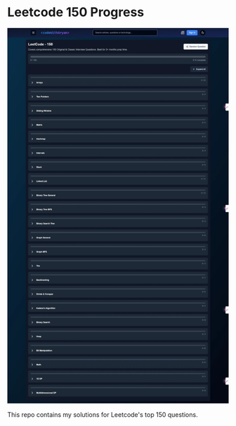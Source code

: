 # Leetcode 150 Progress

![Leetcode 150 Progress](codeWithAryan%20-%20Leetcode%20150.jpg)

This repo contains my solutions for Leetcode's top 150 questions.
